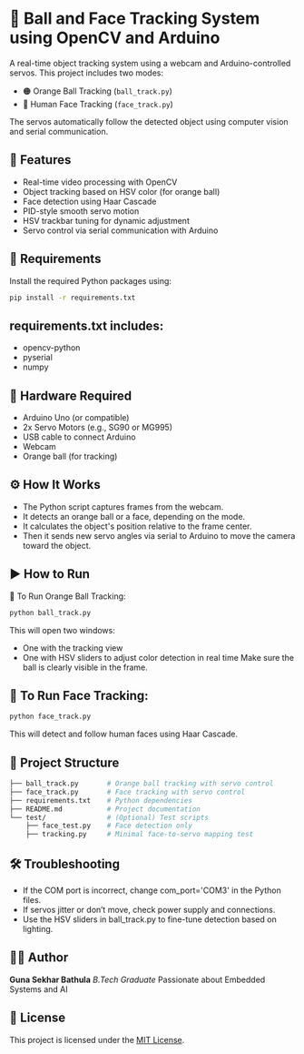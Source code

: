 # 🎯 Ball and Face Tracking System using OpenCV and Arduino

A real-time object tracking system using a webcam and Arduino-controlled servos. This project includes two modes:
- 🟠 Orange Ball Tracking (`ball_track.py`)
- 👤 Human Face Tracking (`face_track.py`)

The servos automatically follow the detected object using computer vision and serial communication.

## 📌 Features

- Real-time video processing with OpenCV
- Object tracking based on HSV color (for orange ball)
- Face detection using Haar Cascade
- PID-style smooth servo motion
- HSV trackbar tuning for dynamic adjustment
- Servo control via serial communication with Arduino

## 🧰 Requirements

Install the required Python packages using:

```bash
pip install -r requirements.txt
```
## requirements.txt includes:
- opencv-python
- pyserial
- numpy

  
## 🔧 Hardware Required
- Arduino Uno (or compatible)
- 2x Servo Motors (e.g., SG90 or MG995)
- USB cable to connect Arduino
- Webcam
- Orange ball (for tracking)


## ⚙️ How It Works
- The Python script captures frames from the webcam.
- It detects an orange ball or a face, depending on the mode.
- It calculates the object's position relative to the frame center.
- Then it sends new servo angles via serial to Arduino to move the camera toward the object.


## ▶️ How to Run
🔶 To Run Orange Ball Tracking:
```bash
python ball_track.py
```
This will open two windows:
- One with the tracking view
- One with HSV sliders to adjust color detection in real time
Make sure the ball is clearly visible in the frame.

## 👤 To Run Face Tracking:
```bash
python face_track.py
```
This will detect and follow human faces using Haar Cascade.

## 📁 Project Structure
```bash
├── ball_track.py       # Orange ball tracking with servo control
├── face_track.py       # Face tracking with servo control
├── requirements.txt    # Python dependencies
├── README.md           # Project documentation
└── test/               # (Optional) Test scripts
    ├── face_test.py    # Face detection only
    ├── tracking.py     # Minimal face-to-servo mapping test
```

## 🛠️ Troubleshooting
- If the COM port is incorrect, change com_port='COM3' in the Python files.
- If servos jitter or don’t move, check power supply and connections.
- Use the HSV sliders in ball_track.py to fine-tune detection based on lighting.

## 👨‍💻 Author
**Guna Sekhar Bathula**
*B.Tech Graduate*
Passionate about Embedded Systems and AI

## 📝 License
This project is licensed under the [MIT License](LICENSE).

